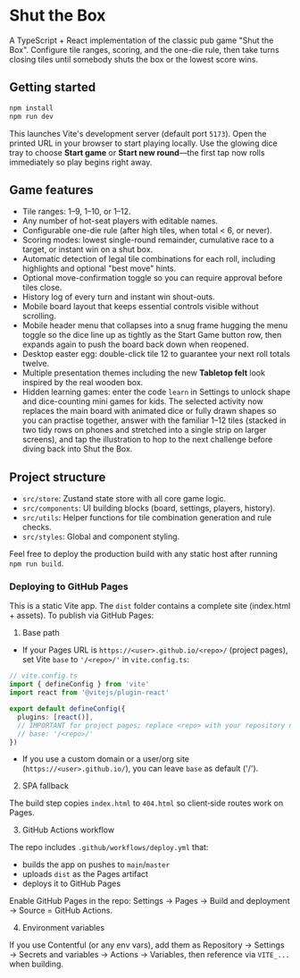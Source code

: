 # Shut the Box

A TypeScript + React implementation of the classic pub game "Shut the Box". Configure tile ranges, scoring, and the one-die rule, then take turns closing tiles until somebody shuts the box or the lowest score wins.

## Getting started

```bash
npm install
npm run dev
```

This launches Vite's development server (default port `5173`). Open the printed URL in your browser to start playing locally. Use the glowing dice tray to choose **Start game** or **Start new round**—the first tap now rolls immediately so play begins right away.

## Game features

- Tile ranges: 1–9, 1–10, or 1–12.
- Any number of hot-seat players with editable names.
- Configurable one-die rule (after high tiles, when total &lt; 6, or never).
- Scoring modes: lowest single-round remainder, cumulative race to a target, or instant win on a shut box.
- Automatic detection of legal tile combinations for each roll, including highlights and optional "best move" hints.
- Optional move-confirmation toggle so you can require approval before tiles close.
- History log of every turn and instant win shout-outs.
- Mobile board layout that keeps essential controls visible without scrolling.
- Mobile header menu that collapses into a snug frame hugging the menu toggle so the dice line up as tightly as the Start Game button row, then expands again to push the board back down when reopened.
- Desktop easter egg: double-click tile 12 to guarantee your next roll totals twelve.
- Multiple presentation themes including the new **Tabletop felt** look inspired by the real wooden box.
- Hidden learning games: enter the code `learn` in Settings to unlock shape and dice-counting mini games for kids. The selected activity now replaces the main board with animated dice or fully drawn shapes so you can practise together, answer with the familiar 1–12 tiles (stacked in two tidy rows on phones and stretched into a single strip on larger screens), and tap the illustration to hop to the next challenge before diving back into Shut the Box.

## Project structure

- `src/store`: Zustand state store with all core game logic.
- `src/components`: UI building blocks (board, settings, players, history).
- `src/utils`: Helper functions for tile combination generation and rule checks.
- `src/styles`: Global and component styling.

Feel free to deploy the production build with any static host after running `npm run build`.
### Deploying to GitHub Pages

This is a static Vite app. The `dist` folder contains a complete site (index.html + assets). To publish via GitHub Pages:

1) Base path

- If your Pages URL is `https://<user>.github.io/<repo>/` (project pages), set Vite `base` to `'/<repo>/'` in `vite.config.ts`:

```ts
// vite.config.ts
import { defineConfig } from 'vite'
import react from '@vitejs/plugin-react'

export default defineConfig({
  plugins: [react()],
  // IMPORTANT for project pages; replace <repo> with your repository name
  // base: '/<repo>/'
})
```

- If you use a custom domain or a user/org site (`https://<user>.github.io/`), you can leave `base` as default ('/').

2) SPA fallback

The build step copies `index.html` to `404.html` so client‑side routes work on Pages.

3) GitHub Actions workflow

The repo includes `.github/workflows/deploy.yml` that:
- builds the app on pushes to `main`/`master`
- uploads `dist` as the Pages artifact
- deploys it to GitHub Pages

Enable GitHub Pages in the repo: Settings → Pages → Build and deployment → Source = GitHub Actions.

4) Environment variables

If you use Contentful (or any env vars), add them as Repository → Settings → Secrets and variables → Actions → Variables, then reference via `VITE_...` when building.

